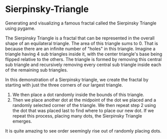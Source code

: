 # Sierpinsky-Triangle
Generating and visualizing a famous fractal called the Sierpinsky Triangle using pygame.

The Sierpinsky Triangle is a fractal that can be represented in the overall shape of an equilateral triangle. The area of this triangle sums to 0.
That is because there are an infinite number of "holes" in this triangle.
Imagine a triangle having 4 sub triangles inside it, with the center triangle's base being flipped relative to the others. The triangle is formed
by removing this central sub triangle and recursively removing every central sub triangle inside each of the remaining sub triangles.

In this demonstration of a Sierpinsky triangle, we create the fractal by starting with just the three corners of our largest triangle.
1) We then place a dot randomly inside the bounds of this triangle.
2) Then we place another dot at the midpoint of the dot we placed and a randomly selected corner of the triangle.
We then repeat step 2 using the dot that was placed last to find where to place our new dot.
If we repeat this process, placing many dots, the Sierpinsky Triangle emerges.

It is quite amazing to see order seemingly rise out of randomly placing dots.
